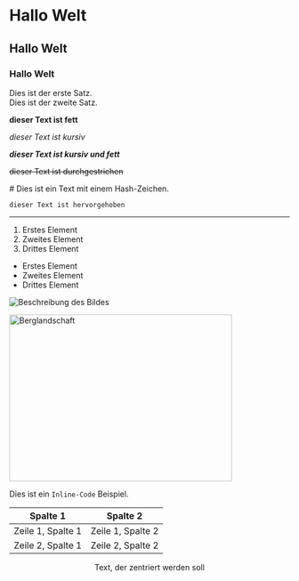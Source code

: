 # Hallo Welt
## Hallo Welt
### Hallo Welt

Dies ist der erste Satz.<br>
Dies ist der zweite Satz.

**dieser Text ist fett**

*dieser Text ist kursiv*

***dieser Text ist kursiv und fett***

~~dieser Text ist durchgestrichen~~

\# Dies ist ein Text mit einem Hash-Zeichen.

`dieser Text ist hervorgehoben`

---

1. Erstes Element
2. Zweites Element
3. Drittes Element

* Erstes Element
* Zweites Element
* Drittes Element

![Beschreibung des Bildes](https://source.unsplash.com/800x600/?mountain)

<img src="https://source.unsplash.com/800x600/?mountain" alt="Berglandschaft" width="400" height="300">

Dies ist ein `Inline-Code` Beispiel.

| Spalte 1 | Spalte 2 |
|----------|----------|
| Zeile 1, Spalte 1 | Zeile 1, Spalte 2 |
| Zeile 2, Spalte 1 | Zeile 2, Spalte 2 |

<center>Text, der zentriert werden soll</center>
